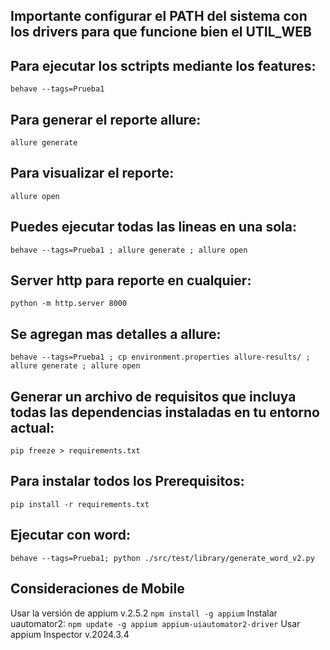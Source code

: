 ## Importante configurar el PATH del sistema con los drivers para que funcione bien el UTIL_WEB

## Para ejecutar los sctripts mediante los features:
`behave --tags=Prueba1`

## Para generar el reporte allure:
`allure generate`

## Para visualizar el reporte: 
`allure open`

## Puedes ejecutar todas las lineas en una sola:
`behave --tags=Prueba1 ; allure generate ; allure open`

## Server http para reporte en cualquier:
`python -m http.server 8000`


## Se agregan mas detalles a allure: 
`behave --tags=Prueba1 ; cp environment.properties allure-results/ ; allure generate ; allure open`

## Generar un archivo de requisitos que incluya todas las dependencias instaladas en tu entorno actual:
`pip freeze > requirements.txt`

## Para instalar todos los Prerequisitos:
`pip install -r requirements.txt` 

## Ejecutar con word:
`behave --tags=Prueba1; python ./src/test/library/generate_word_v2.py`

## Consideraciones de Mobile
Usar la versión de appium v.2.5.2
`npm install -g appium`
Instalar uautomator2:
`npm update -g appium appium-uiautomator2-driver`
Usar appium Inspector v.2024.3.4